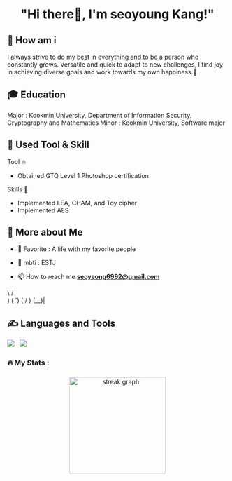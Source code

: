 <h1 align="center"> "Hi there👋, I'm seoyoung Kang!"


## 🔭 How am i
I always strive to do my best in everything and to be a person who constantly grows.
Versatile and quick to adapt to new challenges, I find joy in achieving diverse goals and work towards my own happiness.🌱


## 🎓 Education
Major : Kookmin University, Department of Information Security, Cryptography and Mathematics
Minor : Kookmin University, Software major

## 📝 Used Tool & Skill
Tool 🔥
- Obtained GTQ Level 1 Photoshop certification

Skills 🌱
- Implemented LEA, CHAM, and Toy cipher
- Implemented AES

## 👀 More about Me
- 💞️ Favorite : A life with my favorite people

- 📝 mbti : ESTJ

- 📫 How to reach me **seoyeong6992@gmail.com**

\    /\
 )  ( ')
(  /  )
 \(__)|

<p align="left">
</p>



## ✍️ Languages and Tools
<p align="left">
<img src="https://img.shields.io/badge/C-A8B9CC?style=flat-square&logo=C&logoColor=white"/></a> &nbsp
<img src="https://img.shields.io/badge/Python-3766AB?style=flat-square&logo=Python&logoColor=white"/></a>&nbsp 

</p>


###

<h3 align="left">🔥   My Stats :</h3>

###

<div align="center">
  <img src="https://streak-stats.demolab.com?user=avocadosamsam&locale=en&mode=daily&theme=dark&hide_border=false&border_radius=5&order=3" height="220" alt="streak graph"  />
</div>

###
